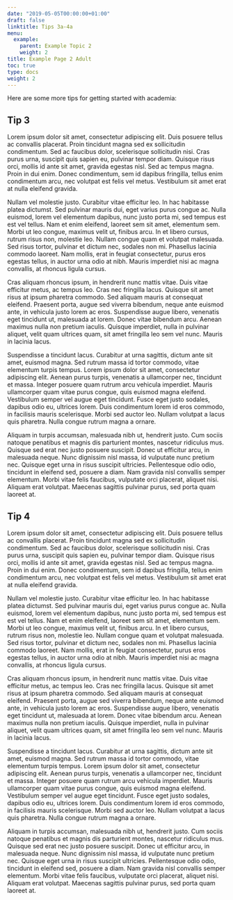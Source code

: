 ```yaml
---
date: "2019-05-05T00:00:00+01:00"
draft: false
linktitle: Tips 3a-4a
menu:
  example:
    parent: Example Topic 2
    weight: 2
title: Example Page 2 Adult
toc: true
type: docs
weight: 2
---
```


Here are some more tips for getting started with academia:

## Tip 3

Lorem ipsum dolor sit amet, consectetur adipiscing elit.
Duis posuere tellus ac convallis placerat.
Proin tincidunt magna sed ex sollicitudin condimentum.
Sed ac faucibus dolor, scelerisque sollicitudin nisi.
Cras purus urna, suscipit quis sapien eu, pulvinar tempor diam.
Quisque risus orci, mollis id ante sit amet, gravida egestas nisl.
Sed ac tempus magna.
Proin in dui enim.
Donec condimentum, sem id dapibus fringilla, tellus enim condimentum arcu, nec volutpat est felis vel metus.
Vestibulum sit amet erat at nulla eleifend gravida.

Nullam vel molestie justo.
Curabitur vitae efficitur leo.
In hac habitasse platea dictumst.
Sed pulvinar mauris dui, eget varius purus congue ac.
Nulla euismod, lorem vel elementum dapibus, nunc justo porta mi, sed tempus est est vel tellus.
Nam et enim eleifend, laoreet sem sit amet, elementum sem.
Morbi ut leo congue, maximus velit ut, finibus arcu.
In et libero cursus, rutrum risus non, molestie leo.
Nullam congue quam et volutpat malesuada.
Sed risus tortor, pulvinar et dictum nec, sodales non mi.
Phasellus lacinia commodo laoreet.
Nam mollis, erat in feugiat consectetur, purus eros egestas tellus, in auctor urna odio at nibh.
Mauris imperdiet nisi ac magna convallis, at rhoncus ligula cursus.

Cras aliquam rhoncus ipsum, in hendrerit nunc mattis vitae.
Duis vitae efficitur metus, ac tempus leo.
Cras nec fringilla lacus.
Quisque sit amet risus at ipsum pharetra commodo.
Sed aliquam mauris at consequat eleifend.
Praesent porta, augue sed viverra bibendum, neque ante euismod ante, in vehicula justo lorem ac eros.
Suspendisse augue libero, venenatis eget tincidunt ut, malesuada at lorem.
Donec vitae bibendum arcu.
Aenean maximus nulla non pretium iaculis.
Quisque imperdiet, nulla in pulvinar aliquet, velit quam ultrices quam, sit amet fringilla leo sem vel nunc.
Mauris in lacinia lacus.

Suspendisse a tincidunt lacus.
Curabitur at urna sagittis, dictum ante sit amet, euismod magna.
Sed rutrum massa id tortor commodo, vitae elementum turpis tempus.
Lorem ipsum dolor sit amet, consectetur adipiscing elit.
Aenean purus turpis, venenatis a ullamcorper nec, tincidunt et massa.
Integer posuere quam rutrum arcu vehicula imperdiet.
Mauris ullamcorper quam vitae purus congue, quis euismod magna eleifend.
Vestibulum semper vel augue eget tincidunt.
Fusce eget justo sodales, dapibus odio eu, ultrices lorem.
Duis condimentum lorem id eros commodo, in facilisis mauris scelerisque.
Morbi sed auctor leo.
Nullam volutpat a lacus quis pharetra.
Nulla congue rutrum magna a ornare.

Aliquam in turpis accumsan, malesuada nibh ut, hendrerit justo.
Cum sociis natoque penatibus et magnis dis parturient montes, nascetur ridiculus mus.
Quisque sed erat nec justo posuere suscipit.
Donec ut efficitur arcu, in malesuada neque.
Nunc dignissim nisl massa, id vulputate nunc pretium nec.
Quisque eget urna in risus suscipit ultricies.
Pellentesque odio odio, tincidunt in eleifend sed, posuere a diam.
Nam gravida nisl convallis semper elementum.
Morbi vitae felis faucibus, vulputate orci placerat, aliquet nisi.
Aliquam erat volutpat.
Maecenas sagittis pulvinar purus, sed porta quam laoreet at.

## Tip 4

Lorem ipsum dolor sit amet, consectetur adipiscing elit.
Duis posuere tellus ac convallis placerat.
Proin tincidunt magna sed ex sollicitudin condimentum.
Sed ac faucibus dolor, scelerisque sollicitudin nisi.
Cras purus urna, suscipit quis sapien eu, pulvinar tempor diam.
Quisque risus orci, mollis id ante sit amet, gravida egestas nisl.
Sed ac tempus magna.
Proin in dui enim.
Donec condimentum, sem id dapibus fringilla, tellus enim condimentum arcu, nec volutpat est felis vel metus.
Vestibulum sit amet erat at nulla eleifend gravida.

Nullam vel molestie justo.
Curabitur vitae efficitur leo.
In hac habitasse platea dictumst.
Sed pulvinar mauris dui, eget varius purus congue ac.
Nulla euismod, lorem vel elementum dapibus, nunc justo porta mi, sed tempus est est vel tellus.
Nam et enim eleifend, laoreet sem sit amet, elementum sem.
Morbi ut leo congue, maximus velit ut, finibus arcu.
In et libero cursus, rutrum risus non, molestie leo.
Nullam congue quam et volutpat malesuada.
Sed risus tortor, pulvinar et dictum nec, sodales non mi.
Phasellus lacinia commodo laoreet.
Nam mollis, erat in feugiat consectetur, purus eros egestas tellus, in auctor urna odio at nibh.
Mauris imperdiet nisi ac magna convallis, at rhoncus ligula cursus.

Cras aliquam rhoncus ipsum, in hendrerit nunc mattis vitae.
Duis vitae efficitur metus, ac tempus leo.
Cras nec fringilla lacus.
Quisque sit amet risus at ipsum pharetra commodo.
Sed aliquam mauris at consequat eleifend.
Praesent porta, augue sed viverra bibendum, neque ante euismod ante, in vehicula justo lorem ac eros.
Suspendisse augue libero, venenatis eget tincidunt ut, malesuada at lorem.
Donec vitae bibendum arcu.
Aenean maximus nulla non pretium iaculis.
Quisque imperdiet, nulla in pulvinar aliquet, velit quam ultrices quam, sit amet fringilla leo sem vel nunc.
Mauris in lacinia lacus.

Suspendisse a tincidunt lacus.
Curabitur at urna sagittis, dictum ante sit amet, euismod magna.
Sed rutrum massa id tortor commodo, vitae elementum turpis tempus.
Lorem ipsum dolor sit amet, consectetur adipiscing elit.
Aenean purus turpis, venenatis a ullamcorper nec, tincidunt et massa.
Integer posuere quam rutrum arcu vehicula imperdiet.
Mauris ullamcorper quam vitae purus congue, quis euismod magna eleifend.
Vestibulum semper vel augue eget tincidunt.
Fusce eget justo sodales, dapibus odio eu, ultrices lorem.
Duis condimentum lorem id eros commodo, in facilisis mauris scelerisque.
Morbi sed auctor leo.
Nullam volutpat a lacus quis pharetra.
Nulla congue rutrum magna a ornare.

Aliquam in turpis accumsan, malesuada nibh ut, hendrerit justo.
Cum sociis natoque penatibus et magnis dis parturient montes, nascetur ridiculus mus.
Quisque sed erat nec justo posuere suscipit.
Donec ut efficitur arcu, in malesuada neque.
Nunc dignissim nisl massa, id vulputate nunc pretium nec.
Quisque eget urna in risus suscipit ultricies.
Pellentesque odio odio, tincidunt in eleifend sed, posuere a diam.
Nam gravida nisl convallis semper elementum.
Morbi vitae felis faucibus, vulputate orci placerat, aliquet nisi.
Aliquam erat volutpat.
Maecenas sagittis pulvinar purus, sed porta quam laoreet at.

